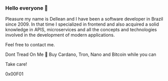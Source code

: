 ### Hello everyone 👋

Pleasure my name is Dellean and I have been a software developer in Brazil  since 2009. In that time I specialized in frontend and also acquired a solid knowledge in APIS, microservices and all the concepts and technologies involved in the development of modern applications.

Feel free to contact me.

Dont Tread On Me 🐍
Buy Cardano, Tron, Nano and Bitcoin while you can

Take care!

0x00F01
